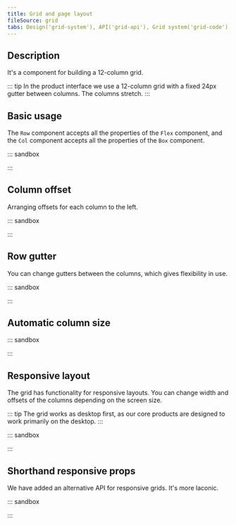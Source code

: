 ```yaml
---
title: Grid and page layout
fileSource: grid
tabs: Design('grid-system'), API('grid-api'), Grid system('grid-code'), Changelog('grid-changelog')
---
```


## Description

It's a component for building a 12-column grid.

::: tip
In the product interface we use a 12-column grid with a fixed 24px gutter between columns. The columns stretch.
:::

## Basic usage

The `Row` component accepts all the properties of the `Flex` component, and the `Col` component accepts all the properties of the `Box` component.

::: sandbox

<script lang="tsx">
  export Demo from './examples/example-use.tsx';
</script>

:::

## Column offset

Arranging offsets for each column to the left.

::: sandbox

<script lang="tsx">
  export Demo from './examples/change-in-general-offset.tsx';
</script>

:::

## Row gutter

You can change gutters between the columns, which gives flexibility in use.

::: sandbox

<script lang="tsx">
  export Demo from './examples/change-in-the-general-gutter-between-the-columns.tsx';
</script>

:::

## Automatic column size

::: sandbox

<script lang="tsx">
  export Demo from './examples/automatic-column-size-detection.tsx';
</script>

:::

## Responsive layout

The grid has functionality for responsive layouts. You can change width and offsets of the columns depending on the screen size.

::: tip
The grid works as desktop first, as our core products are designed to work primarily on the desktop.
:::

::: sandbox

<script lang="tsx">
  export Demo from './examples/responsive.tsx';
</script>

:::

## Shorthand responsive props

We have added an alternative API for responsive grids. It's more laconic.

::: sandbox

<script lang="tsx">
  export Demo from './examples/responsive-alternative-api.tsx';
</script>

:::
